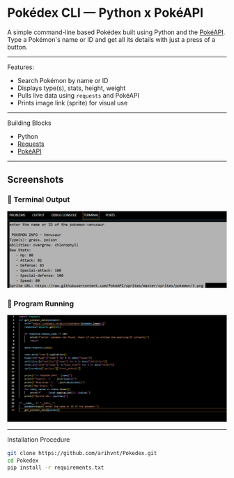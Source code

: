 # Pokédex CLI — Python x PokéAPI

A simple command-line based Pokédex built using Python and the [PokéAPI](https://pokeapi.co/).  
Type a Pokémon's name or ID and get all its details with just a press of a button.

---

Features: 

- Search Pokémon by name or ID
- Displays type(s), stats, height, weight
- Pulls live data using `requests` and PokéAPI
- Prints image link (sprite) for visual use

---

Building Blocks

- Python
- [Requests](https://pypi.org/project/requests/)
- [PokéAPI](https://pokeapi.co/)

---

## Screenshots

### 🔹 Terminal Output
![Code Output](assets/code.png)

### 🔹 Program Running
![Program Screenshot](assets/program.png)

---

Installation Procedure

```bash
git clone https://github.com/arihvnt/Pokedex.git
cd Pokedex
pip install -r requirements.txt
